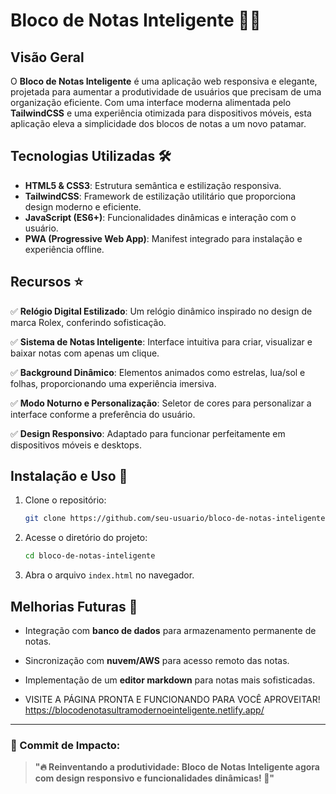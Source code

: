 # Bloco de Notas Inteligente 📝🚀

## Visão Geral

O **Bloco de Notas Inteligente** é uma aplicação web responsiva e elegante, projetada para aumentar a produtividade de usuários que precisam de uma organização eficiente. Com uma interface moderna alimentada pelo **TailwindCSS** e uma experiência otimizada para dispositivos móveis, esta aplicação eleva a simplicidade dos blocos de notas a um novo patamar.

## Tecnologias Utilizadas 🛠️

- **HTML5 & CSS3**: Estrutura semântica e estilização responsiva.
- **TailwindCSS**: Framework de estilização utilitário que proporciona design moderno e eficiente.
- **JavaScript (ES6+)**: Funcionalidades dinâmicas e interação com o usuário.
- **PWA (Progressive Web App)**: Manifest integrado para instalação e experiência offline.

## Recursos ⭐

✅ **Relógio Digital Estilizado**: Um relógio dinâmico inspirado no design de marca Rolex, conferindo sofisticação.

✅ **Sistema de Notas Inteligente**: Interface intuitiva para criar, visualizar e baixar notas com apenas um clique.

✅ **Background Dinâmico**: Elementos animados como estrelas, lua/sol e folhas, proporcionando uma experiência imersiva.

✅ **Modo Noturno e Personalização**: Seletor de cores para personalizar a interface conforme a preferência do usuário.

✅ **Design Responsivo**: Adaptado para funcionar perfeitamente em dispositivos móveis e desktops.

## Instalação e Uso 🚀

1. Clone o repositório:
   ```sh
   git clone https://github.com/seu-usuario/bloco-de-notas-inteligente.git
   ```

2. Acesse o diretório do projeto:
   ```sh
   cd bloco-de-notas-inteligente
   ```

3. Abra o arquivo `index.html` no navegador.

## Melhorias Futuras 🔮

- Integração com **banco de dados** para armazenamento permanente de notas.
- Sincronização com **nuvem/AWS** para acesso remoto das notas.
- Implementação de um **editor markdown** para notas mais sofisticadas.

- VISITE A PÁGINA PRONTA E FUNCIONANDO PARA VOCÊ APROVEITAR! https://blocodenotasultramodernoeinteligente.netlify.app/

---

### 💾 Commit de Impacto:

> **"🔥 Reinventando a produtividade: Bloco de Notas Inteligente agora com design responsivo e funcionalidades dinâmicas! 🚀"**

